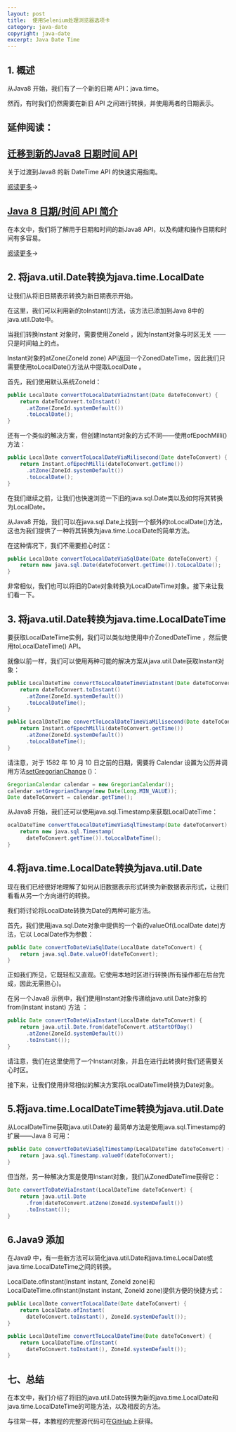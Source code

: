 ```yaml
---
layout: post
title:  使用Selenium处理浏览器选项卡
category: java-date
copyright: java-date
excerpt: Java Date Time
---
```


## 1. 概述

从Java8 开始，我们有了一个新的日期 API：java.time。

然而，有时我们仍然需要在新旧 API 之间进行转换，并使用两者的日期表示。

## 延伸阅读：

## [迁移到新的Java8 日期时间 API](https://www.baeldung.com/migrating-to-java-8-date-time-api)

关于过渡到Java8 的新 DateTime API 的快速实用指南。

[阅读更多](https://www.baeldung.com/migrating-to-java-8-date-time-api)→

## [Java 8 日期/时间 API 简介](https://www.baeldung.com/java-8-date-time-intro)

在本文中，我们将了解用于日期和时间的新Java8 API，以及构建和操作日期和时间有多容易。

[阅读更多](https://www.baeldung.com/java-8-date-time-intro)→

## 2. 将java.util.Date转换为java.time.LocalDate

让我们从将旧日期表示转换为新日期表示开始。

在这里，我们可以利用新的toInstant()方法，该方法已添加到Java 8中的java.util.Date中。

当我们转换Instant 对象时，需要使用ZoneId ，因为Instant对象与时区无关 ——只是时间轴上的点。

Instant对象的atZone(ZoneId zone) API返回一个ZonedDateTime，因此我们只需要使用toLocalDate()方法从中提取LocalDate 。

首先，我们使用默认系统ZoneId：

```java
public LocalDate convertToLocalDateViaInstant(Date dateToConvert) {
    return dateToConvert.toInstant()
      .atZone(ZoneId.systemDefault())
      .toLocalDate();
}
```

还有一个类似的解决方案，但创建Instant对象的方式不同——使用ofEpochMilli()方法：

```java
public LocalDate convertToLocalDateViaMilisecond(Date dateToConvert) {
    return Instant.ofEpochMilli(dateToConvert.getTime())
      .atZone(ZoneId.systemDefault())
      .toLocalDate();
}
```

在我们继续之前，让我们也快速浏览一下旧的java.sql.Date类以及如何将其转换为LocalDate。

从Java8 开始，我们可以在java.sql.Date上找到一个额外的toLocalDate()方法，这也为我们提供了一种将其转换为java.time.LocalDate的简单方法。

在这种情况下，我们不需要担心时区：

```java
public LocalDate convertToLocalDateViaSqlDate(Date dateToConvert) {
    return new java.sql.Date(dateToConvert.getTime()).toLocalDate();
}
```

非常相似，我们也可以将旧的Date对象转换为LocalDateTime对象。接下来让我们看一下。

## 3. 将java.util.Date转换为java.time.LocalDateTime

要获取LocalDateTime实例，我们可以类似地使用中介ZonedDateTime ，然后使用toLocalDateTime() API。

就像以前一样，我们可以使用两种可能的解决方案从java.util.Date获取Instant对象：

```java
public LocalDateTime convertToLocalDateTimeViaInstant(Date dateToConvert) {
    return dateToConvert.toInstant()
      .atZone(ZoneId.systemDefault())
      .toLocalDateTime();
}

public LocalDateTime convertToLocalDateTimeViaMilisecond(Date dateToConvert) {
    return Instant.ofEpochMilli(dateToConvert.getTime())
      .atZone(ZoneId.systemDefault())
      .toLocalDateTime();
}
```

请注意，对于 1582 年 10 月 10 日之前的日期，需要将 Calendar 设置为公历并调用方法[setGregorianChange](https://docs.oracle.com/en/java/javase/11/docs/api/java.base/java/util/GregorianCalendar.html#setGregorianChange(java.util.Date)) ()：

```java
GregorianCalendar calendar = new GregorianCalendar();
calendar.setGregorianChange(new Date(Long.MIN_VALUE));
Date dateToConvert = calendar.getTime();
```

从Java8 开始，我们还可以使用java.sql.Timestamp来获取LocalDateTime：

```java
ocalDateTime convertToLocalDateTimeViaSqlTimestamp(Date dateToConvert) {
    return new java.sql.Timestamp(
      dateToConvert.getTime()).toLocalDateTime();
}
```

## 4.将java.time.LocalDate转换为java.util.Date

现在我们已经很好地理解了如何从旧数据表示形式转换为新数据表示形式，让我们看看从另一个方向进行的转换。

我们将讨论将LocalDate转换为Date的两种可能方法。

首先，我们使用java.sql.Date对象中提供的一个新的valueOf(LocalDate date)方法，它以 LocalDate作为参数：

```java
public Date convertToDateViaSqlDate(LocalDate dateToConvert) {
    return java.sql.Date.valueOf(dateToConvert);
}
```

正如我们所见，它既轻松又直观。它使用本地时区进行转换(所有操作都在后台完成，因此无需担心)。

在另一个Java8 示例中，我们使用Instant对象传递给java.util.Date对象的from(Instant instant) 方法 ：

```java
public Date convertToDateViaInstant(LocalDate dateToConvert) {
    return java.util.Date.from(dateToConvert.atStartOfDay()
      .atZone(ZoneId.systemDefault())
      .toInstant());
}
```

请注意，我们在这里使用了一个Instant对象，并且在进行此转换时我们还需要关心时区。

接下来，让我们使用非常相似的解决方案将LocalDateTime转换为Date对象。

## 5.将java.time.LocalDateTime转换为java.util.Date

从LocalDateTime获取java.util.Date的 最简单方法是使用java.sql.Timestamp的扩展——Java 8 可用：

```java
public Date convertToDateViaSqlTimestamp(LocalDateTime dateToConvert) {
    return java.sql.Timestamp.valueOf(dateToConvert);
}
```

但当然，另一种解决方案是使用Instant对象，我们从ZonedDateTime获得它：

```java
Date convertToDateViaInstant(LocalDateTime dateToConvert) {
    return java.util.Date
      .from(dateToConvert.atZone(ZoneId.systemDefault())
      .toInstant());
}
```

## 6.Java9 添加

在Java9 中，有一些新方法可以简化java.util.Date和java.time.LocalDate或java.time.LocalDateTime之间的转换。

LocalDate.ofInstant(Instant instant, ZoneId zone)和LocalDateTime.ofInstant(Instant instant, ZoneId zone)提供方便的快捷方式：

```java
public LocalDate convertToLocalDate(Date dateToConvert) {
    return LocalDate.ofInstant(
      dateToConvert.toInstant(), ZoneId.systemDefault());
}

public LocalDateTime convertToLocalDateTime(Date dateToConvert) {
    return LocalDateTime.ofInstant(
      dateToConvert.toInstant(), ZoneId.systemDefault());
}
```

## 七、总结

在本文中，我们介绍了将旧的java.util.Date转换为新的java.time.LocalDate和java.time.LocalDateTime的可能方法，以及相反的方法。

与往常一样，本教程的完整源代码可在[GitHub](https://github.com/tu-yucheng/taketoday-tutorial4j/tree/master/java-core-modules/java-date-operations-1)上获得。